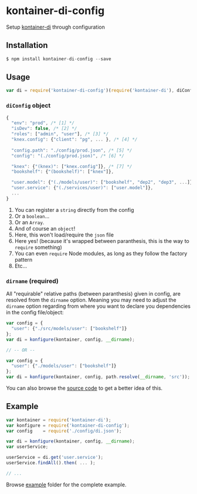 # kontainer-di-config
Setup [kontainer-di](https://github.com/redradix/kontainer) through configuration

## Installation

```js
$ npm install kontainer-di-config --save
```

## Usage

```js
var di = require('kontainer-di-config')(require('kontainer-di'), diConfig, dirname);
```

### `diConfig` object

```js
{
  "env": "prod", /* [1] */
  "isDev": false, /* [2] */
  "roles": ["admin", "user"], /* [3] */
  "knex.config": {"client": "pg", ... }, /* [4] */
  
  "config.path": "./config/prod.json", /* [5] */
  "config": "(./config/prod.json)", /* [6] */

  "knex": {"(knex)": ["knex.config"]}, /* [7] */
  "bookshelf": {"(bookshelf)": ["knex"]},

  "user.model": {"(./models/user)": ["bookshelf", "dep2", "dep3", ...]}, /* [8] */
  "user.service": {"(./services/user)": ["user.model"]},
  ...
}
```

1. You can register a `string` directly from the config
2. Or a `boolean`...
3. Or an `Array`.
4. And of course an `object`!
5. Here, this won't load/require the `json` file
6. Here yes! (because it's wrapped between paranthesis, this is the way to `require` something)
7. You can even `require` Node modules, as long as they follow the factory pattern
8. Etc...

### `dirname` (required)

All "requirable" relative paths (between paranthesis) given in config, are resolved from the `dirname` option. Meaning you may need to adjust the `dirname` option regarding from where you want to declare you dependencies in the config file/object:

```js
var config = {
  "user": {"./src/models/user": ["bookshelf"]}
};
var di = konfigure(kontainer, config, __dirname);

// -- OR --

var config = {
  "user": {"./models/user": ["bookshelf"]}
};
var di = konfigure(kontainer, config, path.resolve(__dirname, 'src'));
```

You can also browse the [source code](https://github.com/eightyfive/kontainer-di-config/blob/master/index.js) to get a better idea of this.


## Example

```js
var kontainer = require('kontainer-di');
var konfigure = require('kontainer-di-config');
var config    = require('./config/di.json');

var di = konfigure(kontainer, config, __dirname);
var userService;

userService = di.get('user.service');
userService.findAll().then( ... );

// ...
```

Browse [example](https://github.com/eightyfive/kontainer-di-config/tree/master/example) folder for the complete example.
